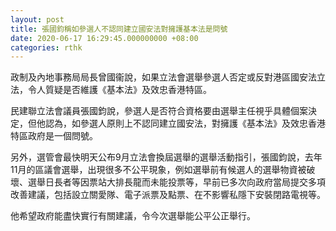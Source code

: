 ```yaml
---
layout: post
title: 張國鈞稱如參選人不認同建立國安法對擁護基本法是問號
date: 2020-06-17 16:29:45.000000000 +08:00
categories: rthk
---
```


政制及內地事務局局長曾國衞說，如果立法會選舉參選人否定或反對港區國安法立法，令人質疑是否維護《基本法》及效忠香港特區。

民建聯立法會議員張國鈞說，參選人是否符合資格要由選舉主任視乎具體個案決定，但他認為，如參選人原則上不認同建立國安法，對擁護《基本法》及效忠香港特區政府是一個問號。

另外，選管會最快明天公布9月立法會換屆選舉的選舉活動指引，張國鈞說，去年11月的區議會選舉，出現很多不公平現象，例如選舉前有候選人的選舉物資被破壞、選舉日長者等因票站大排長龍而未能投票等，早前已多次向政府當局提交多項改善建議，包括設立關愛隊、電子派票及點票、在不影響私隱下安裝閉路電視等。

他希望政府能盡快實行有關建議，令今次選舉能公平公正舉行。
